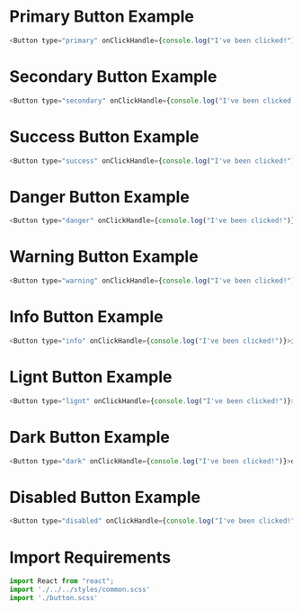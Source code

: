 # Primary Button Example

```js
<Button type="primary" onClickHandle={console.log("I've been clicked!")}>primary</Button>
```

# Secondary Button Example

```js
<Button type="secondary" onClickHandle={console.log("I've been clicked!")}>secondary</Button>
```

# Success Button Example

```js
<Button type="success" onClickHandle={console.log("I've been clicked!")}>success</Button>
```

# Danger Button Example

```js
<Button type="danger" onClickHandle={console.log("I've been clicked!")}>danger</Button>
```

# Warning Button Example

```js
<Button type="warning" onClickHandle={console.log("I've been clicked!")}>warning</Button>
```

# Info Button Example

```js
<Button type="info" onClickHandle={console.log("I've been clicked!")}>info</Button>
```

# Lignt Button Example

```js
<Button type="lignt" onClickHandle={console.log("I've been clicked!")}>light</Button>
```

# Dark Button Example

```js
<Button type="dark" onClickHandle={console.log("I've been clicked!")}>dark</Button>
```

# Disabled Button Example

```js
<Button type="disabled" onClickHandle={console.log("I've been clicked!")}>disabled</Button>
```

# Import Requirements
```js static
import React from "react";
import './../../styles/common.scss'
import './button.scss'
```